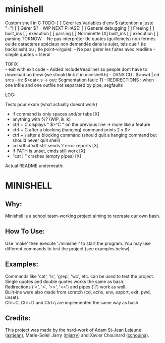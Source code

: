 # minishell
Custom shell in C
TODO:
[ ] Gérer les Variables d'env $ (attention a juste "=")
[ ] Gérer $? - WIP
NEXT PHASE: 
[ ] General debugging
[ ] Freeing
	[ ] built_ins
	[ ] execution
	[ ] parsing
[ ] Norminette
	[X] built_ins
	[ ] execution
	[ ] parsing
TOKNOW: 
	- Ne pas interpréter de quotes (guillemets) non fermés ou de caractères spéciaux non demandés dans le sujet, tels que \ (le backslash) ou ; (le point-virgule).
	- Ne pas gérer les fuites avec readline
	- simple quotes = litéral

 TOFIX  
	- exit with exit code
	- Added Include/readline/ so people dont have to download on brew (we should link it in minishell.h)
	- DANS CD : $>pwd | cd srcs
	- in:	$>cat<.s -> out:	Segmentation fault: 11
	- REDIRECTIONS : when one infile and one outfile not separated by pipe, segfaults




 LOG:

 Tests pour exam (what actually doesnt work)
 - if command is only spaces and/or tabs [X]
 - anything with %? (WIP, ik ik)
 - ctrl + C displays " $>^C " on the previous line -> more like a feature
 - ctrl + C after a blocking (hanging) command prints 2 x $> 
 - ctrl + \ after a blocking command (should quit a hanging command but should never quit shell)
 - cd sdfsdfsdf still sends 2 error reports [X]
 - If PATH is unset, cmds still work [X]
 - "cat | " crashes (empty pipes) [X]



Actual README underneath:



# MINISHELL

## Why:

Minishell is a school team-working project aiming to recreate our own bash.


## How To Use:

Use 'make' then execute './minishell' to start the program. You may use different commands to test the project (see examples below). 


## Examples:

Commands like 'cat', 'ls', 'grep', 'wc', etc. can be used to test the project.<br>
Single quotes and double quotes works the same as bash.<br>
Redirections ('<', '>', '>>', '<<') and pipes ('|') work as well.<br>
Built-ins were also made from scratch (cd, echo, env, export, exit, pwd, unset).<br>
Ctrl+C, Ctrl+D and Ctrl+\ are implemented the same way as bash.<br>


## Credits:

This project was made by the hard-work of Adam St-Jean Lejeune ([astjean](https://github.com/ast-jean)), Marie-Soleil Jarry ([mjarry](https://github.com/mariejarry)) and Xavier Chouinard ([xchouina](https://github.com/xchouina)).
